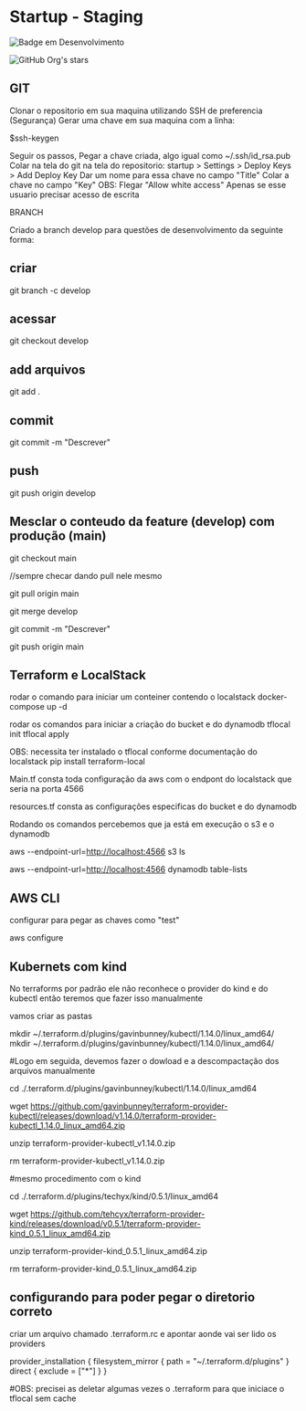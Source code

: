 # Startup - Staging

![Badge em Desenvolvimento](http://img.shields.io/static/v1?label=STATUS&message=EM%20DESENVOLVIMENTO&color=GREEN&style=for-the-badge)

![GitHub Org's stars](https://img.shields.io/github/stars/camilafernanda?style=social)

## GIT

Clonar o repositorio em sua maquina utilizando SSH de preferencia (Segurança)
Gerar uma chave em sua maquina com a linha:

$ssh-keygen

Seguir os passos,
Pegar a chave criada, algo igual como ~/.ssh/id_rsa.pub
Colar na tela do git na tela do repositorio:
startup > Settings > Deploy Keys > Add Deploy Key
Dar um nome para essa chave no campo "Title"
Colar a chave no campo "Key"
OBS: Flegar "Allow white access" Apenas se esse usuario precisar acesso de escrita

BRANCH

Criado a branch develop para questões de desenvolvimento da seguinte forma:

## criar

git branch -c develop

## acessar

git checkout develop

## add arquivos

git add .

## commit

git commit -m "Descrever"

## push

git push origin develop

## Mesclar o conteudo da feature (develop) com produção (main)

git checkout main

//sempre checar dando pull nele mesmo

git pull origin main

git merge develop

git commit -m "Descrever"

git push origin main

## Terraform e LocalStack

rodar o comando para iniciar um conteiner contendo o localstack
docker-compose up -d

rodar os comandos para iniciar a criação do bucket e do dynamodb
tflocal init
tflocal apply

OBS:
necessita ter instalado o tflocal conforme documentação do localstack
pip install terraform-local

Main.tf consta toda configuração da aws com o endpont do localstack que seria na porta 4566

resources.tf consta as configurações especificas do bucket e do dynamodb

Rodando os comandos percebemos que ja está em execução o s3 e o dynamodb

aws --endpoint-url=<http://localhost:4566> s3 ls

aws --endpoint-url=<http://localhost:4566> dynamodb table-lists

## AWS CLI

configurar para pegar as chaves como "test"

aws configure

## Kubernets com kind

No terraforms por padrão ele não reconhece o provider do kind e do kubectl então teremos que fazer isso manualmente

vamos criar as pastas

mkdir ~/.terraform.d/plugins/gavinbunney/kubectl/1.14.0/linux_amd64/
mkdir ~/.terraform.d/plugins/gavinbunney/kubectl/1.14.0/linux_amd64/

#Logo em seguida, devemos fazer o dowload e a descompactação dos arquivos manualmente

cd ./.terraform.d/plugins/gavinbunney/kubectl/1.14.0/linux_amd64

wget https://github.com/gavinbunney/terraform-provider-kubectl/releases/download/v1.14.0/terraform-provider-kubectl_1.14.0_linux_amd64.zip

unzip terraform-provider-kubectl_v1.14.0.zip

rm terraform-provider-kubectl_v1.14.0.zip

#mesmo procedimento com o kind

cd ./.terraform.d/plugins/techyx/kind/0.5.1/linux_amd64

wget https://github.com/tehcyx/terraform-provider-kind/releases/download/v0.5.1/terraform-provider-kind_0.5.1_linux_amd64.zip

unzip terraform-provider-kind_0.5.1_linux_amd64.zip

rm terraform-provider-kind_0.5.1_linux_amd64.zip

## configurando para poder pegar o diretorio correto

criar um arquivo chamado .terraform.rc e apontar aonde vai ser lido os providers

provider_installation {
  filesystem_mirror {
    path = "~/.terraform.d/plugins"
  }
  direct {
    exclude = ["*"]
  }
}

#OBS:
precisei as deletar algumas vezes o .terraform para que iniciace o tflocal sem cache

